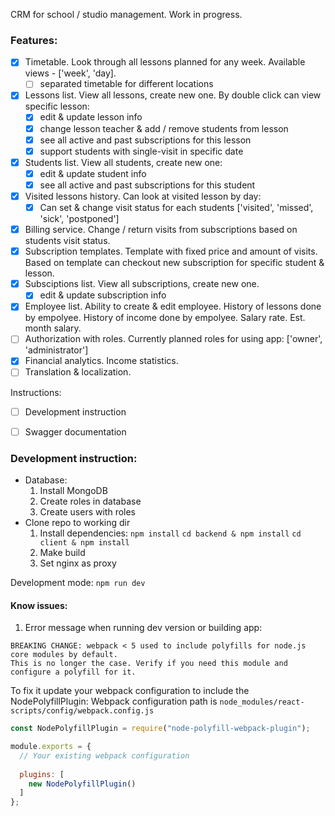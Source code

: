 CRM for school / studio management. Work in progress. 

### Features:
- [x] Timetable. Look through all lessons planned for any week. Available views - ['week', 'day].
  - [ ] separated timetable for different locations
- [x] Lessons list. View all lessons, create new one. By double click can view specific lesson:
  - [x] edit & update lesson info
  - [x] change lesson teacher & add / remove students from lesson
  - [x] see all active and past subscriptions for this lesson
  - [x] support students with single-visit in specific date
- [x] Students list. View all students, create new one: 
  - [x] edit & update student info
  - [x] see all active and past subscriptions for this student 
- [x] Visited lessons history. Can look at visited lesson by day:
  - [x] Can set & change visit status for each students ['visited', 'missed', 'sick', 'postponed']
- [x] Billing service. Change / return visits from subscriptions based on students visit status.
- [x] Subscription templates. Template with fixed price and amount of visits. Based on template can checkout new subscription for specific student & lesson. 
- [x] Subsciptions list. View all subscriptions, create new one.
  - [x] edit & update subscription info
- [x] Employee list. Ability to create & edit employee. History of lessons done by empolyee. History of income done by empolyee. Salary rate. Est. month salary.
- [ ] Authorization with roles. Currently planned roles for using app: ['owner', 'administrator']
- [x] Financial analytics. Income statistics. 
- [ ] Translation & localization.

Instructions:
- [ ] Development instruction
- [ ] Swagger documentation


### Development instruction:
* Database: 
  1. Install MongoDB
  2. Create roles in database
  3. Create users with roles
* Clone repo to working dir
  1. Install dependencies: 
    ```npm install```
    ```cd backend & npm install```
    ```cd client & npm install```
  2. Make build 
  3. Set nginx as proxy 

Development mode:
```npm run dev```


#### Know issues: 
1. Error message when running dev version or building app:
```
BREAKING CHANGE: webpack < 5 used to include polyfills for node.js core modules by default.
This is no longer the case. Verify if you need this module and configure a polyfill for it.
```

To fix it update your webpack configuration to include the NodePolyfillPlugin:
Webpack configuration path is ```node_modules/react-scripts/config/webpack.config.js```

```javascript
const NodePolyfillPlugin = require("node-polyfill-webpack-plugin");

module.exports = {
  // Your existing webpack configuration
  
  plugins: [
    new NodePolyfillPlugin()
  ]
};
```
